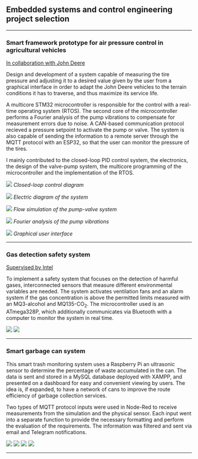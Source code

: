 ## Embedded systems and control engineering project selection

---
### Smart framework prototype for air pressure control in agricultural vehicles
[In collaboration with John Deere](https://www.deere.com/en/index.html)

Design and development of a system capable of measuring the tire pressure and adjusting it to a desired value given by the user from a graphical interface in order to adapt the John Deere vehicles to the terrain conditions it has to traverse, and thus maximize its service life.

A multicore STM32 microcontroller is responsible for the control with a real-time operating system (RTOS). The second core of the microcontroller performs a Fourier analysis of the pump vibrations to compensate for measurement errors due to noise. A CAN-based communication protocol recieved a pressure setpoint to activate the pump or valve. The system is also capable of sending the information to a remote server through the MQTT protocol with an ESP32, so that the user can monitor the pressure of the tires.

I mainly contributed to the closed-loop PID control system, the electronics, the design of the valve-pump system, the multicore programming of the microcontroller and the implementation of the RTOS.

<p>
    <img src="images/P1-control-diagram.png?raw=true"/>
    <em>Closed-loop control diagram</em>
</p>
<p>
    <img src="images/P1-schematic.png?raw=true"/>
    <em>Electric diagram of the system</em>
</p>
<p>
    <img src="images/P1-venturi.gif?raw=true"/>
    <em>Flow simulation of the pump-valve system</em>
</p>
<p>
    <img src="images/P1-freq.png?raw=true"/>
    <em>Fourier analysis of the pump vibrations</em>
</p>
<p>
    <img src="images/P1-GUI.png?raw=true"/>
    <em>Graphical user interface</em>
</p>


---
### Gas detection safety system
[Supervised by Intel](https://www.intel.la/content/www/xl/es/homepage.html)

To implement a safety system that focuses on the detection of harmful gases, interconnected sensors that measure different environmental variables are needed. The system activates ventilation fans and an alarm system if the gas concentration is above the permitted limits measured with an MQ3-alcohol and MQ135-CO<sub>2</sub>. The microcontroller used is an ATmega328P, which additionally communicates via Bluetooth with a computer to monitor the system in real time.

<img src="images/P2-diagram.png?raw=true"/>
<img src="images/P2-schematic.png?raw=true"/>

---
### Smart garbage can system

This smart trash monitoring system uses a Raspberry Pi an ultrasonic sensor to determine the percentage of waste accumulated in the can. The data is sent and stored in a MySQL database deployed with XAMPP, and presented on a dashboard for easy and convenient viewing by users. The idea is, if expanded, to have a network of cans to improve the route efficiency of garbage collection services. 

Two types of MQTT protocol inputs were used in Node-Red to receive measurements from the simulation and the physical sensor. Each input went into a separate function to provide the necessary formatting and perform the evaluation of the requirements. The information was filtered and sent via email and Telegram notifications.

<img src="images/P3-dash.png?raw=true"/>
<img src="images/P3-map.png?raw=true"/>
<img src="images/P3-node.png?raw=true"/>
<img src="images/P3-uml.png?raw=true"/>

---
<p style="font-size:11px"></p>